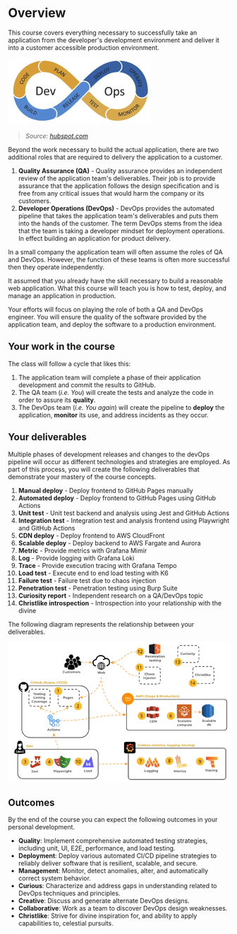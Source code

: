 # Overview

This course covers everything necessary to successfully take an application from the developer's development environment and deliver it into a customer accessible production environment.

![DevOps Cycle](devopsCycle.png)

> _Source: [hubspot.com](https://blog.hubspot.com/website/what-is-devops)_

Beyond the work necessary to build the actual application, there are two additional roles that are required to delivery the application to a customer.

1. **Quality Assurance (QA)** - Quality assurance provides an independent review of the application team's deliverables. Their job is to provide assurance that the application follows the design specification and is free from any critical issues that would harm the company or its customers.
1. **Developer Operations (DevOps)** - DevOps provides the automated pipeline that takes the application team's deliverables and puts them into the hands of the customer. The term DevOps stems from the idea that the team is taking a developer mindset for deployment operations. In effect building an application for product delivery.

In a small company the application team will often assume the roles of QA and DevOps. However, the function of these teams is often more successful then they operate independently.

It assumed that you already have the skill necessary to build a reasonable web application. What this course will teach you is how to test, deploy, and manage an application in production.

Your efforts will focus on playing the role of both a QA and DevOps engineer. You will ensure the quality of the software provided by the application team, and deploy the software to a production environment.

## Your work in the course

The class will follow a cycle that likes this:

1. The application team will complete a phase of their application development and commit the results to GitHub.
1. The QA team (_i.e. You_) will create the tests and analyze the code in order to assure its **quality**.
1. The DevOps team (_i.e. You again_) will create the pipeline to **deploy** the application, **monitor** its use, and address incidents as they occur.

## Your deliverables

Multiple phases of development releases and changes to the devOps pipeline will occur as different technologies and strategies are employed. As part of this process, you will create the following deliverables that demonstrate your mastery of the course concepts.

1. **Manual deploy** - Deploy frontend to GitHub Pages manually
1. **Automated deploy** - Deploy frontend to GitHub Pages using GitHub Actions
1. **Unit test** - Unit test backend and analysis using Jest and GitHub Actions
1. **Integration test** - Integration test and analysis frontend using Playwright and GitHub Actions
1. **CDN deploy** - Deploy frontend to AWS CloudFront
1. **Scalable deploy** - Deploy backend to AWS Fargate and Aurora
1. **Metric** - Provide metrics with Grafana Mimir
1. **Log** - Provide logging with Grafana Loki
1. **Trace** - Provide execution tracing with Grafana Tempo
1. **Load test** - Execute end to end load testing with K6
1. **Failure test** - Failure test due to chaos injection
1. **Penetration test** - Penetration testing using Burp Suite
1. **Curiosity report** - Independent research on a QA/DevOps topic
1. **Christlike introspection** - Introspection into your relationship with the divine

The following diagram represents the relationship between your deliverables.

![overview](overview.png)

## Outcomes

By the end of the course you can expect the following outcomes in your personal development.

- **Quality**: Implement comprehensive automated testing strategies, including unit, UI, E2E, performance, and load testing.
- **Deployment**: Deploy various automated CI/CD pipeline strategies to reliably deliver software that is resilient, scalable, and secure.
- **Management**: Monitor, detect anomalies, alter, and automatically correct system behavior.
- **Curious**: Characterize and address gaps in understanding related to DevOps techniques and principles.
- **Creative**: Discuss and generate alternate DevOps designs.
- **Collaborative**: Work as a team to discover DevOps design weaknesses.
- **Christlike**: Strive for divine inspiration for, and ability to apply capabilities to, celestial pursuits.
